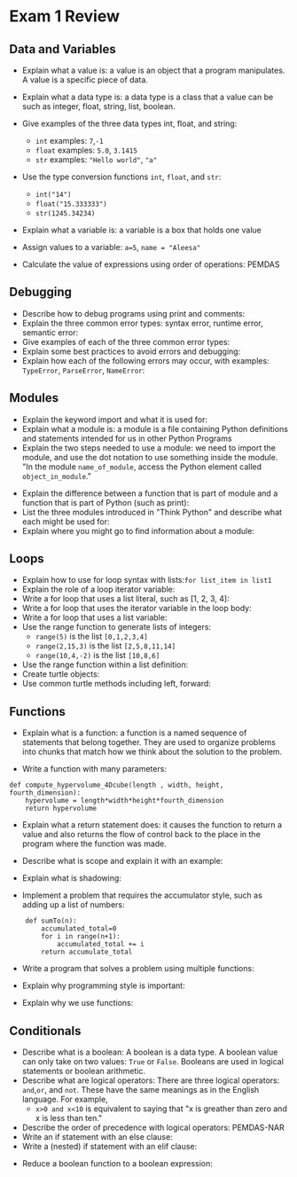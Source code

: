 # Exam 1 Review

## Data and Variables
* Explain what a value is: a value is an object that a program manipulates. A value is a specific piece of data.

* Explain what a data type is: a data type is a class that a value can be such as integer, float, string, list, boolean.

* Give examples of the three data types int, float, and string:
    * `int` examples: `7`,`-1`
    * `float` examples: `5.0`, `3.1415`
    * `str` examples: `"Hello world"`, `"a"`

* Use the type conversion functions `int`, `float`, and `str`:
    * `int("14")`
    * `float("15.333333")`
    * `str(1245.34234)`

* Explain what a variable is: a variable is a box that holds one value

* Assign values to a variable: `a=5`, `name = "Aleesa"`

* Calculate the value of expressions using order of operations: PEMDAS

 
## Debugging 
* Describe how to debug programs using print and comments:
* Explain the three common error types: syntax error, runtime error, semantic error:
* Give examples of each of the three common error types:
* Explain some best practices to avoid errors and debugging:
* Explain how each of the following errors may occur, with examples: `TypeError`, `ParseError`, `NameError`:


## Modules
* Explain the keyword import and what it is used for:
* Explain what a module is: a module is a file containing Python definitions and statements intended for us in other Python Programs
* Explain the two steps needed to use a module: we need to import the module, and use the dot notation to use something inside the module. "In the module `name_of_module`, access the Python element called `object_in_module`."
<!--- Ask about this --->
* Explain the difference between a function that is part of module and a function that is part of Python (such as print):
* List the three modules introduced in "Think Python" and describe what each might be used for:
* Explain where you might go to find information about a module:


## Loops
* Explain how to use for loop syntax with lists:`for list_item in list1`
* Explain the role of a loop iterator variable:
* Write a for loop that uses a list literal, such as [1, 2, 3, 4]:
* Write a for loop that uses the iterator variable in the loop body:
* Write a for loop that uses a list variable:
* Use the range function to generate lists of integers: 
    * `range(5)` is the list `[0,1,2,3,4]`
    * `range(2,15,3)` is the list `[2,5,8,11,14]`
    * `range(10,4,-2)` is the list `[10,8,6]`
* Use the range function within a list definition:
* Create turtle objects:
* Use common turtle methods including left, forward:


## Functions
* Explain what is a function: a function is a named sequence of statements that belong together. They are used to organize problems into chunks that match how we think about the solution to the problem. 

* Write a function with many parameters:
```
def compute_hypervolume_4Dcube(length , width, height, fourth_dimension):
    hypervolume = length*width*height*fourth_dimension
    return hypervolume
```
<!--- Ask about this --->

* Explain what a return statement does: it causes the function to return a value and also returns the flow of control back to the place in the program where the function was made.

* Describe what is scope and explain it with an example:
* Explain what is shadowing:

* Implement a problem that requires the accumulator style, such as adding up a list of numbers:
```
    def sumTo(n):
        accumulated_total=0
        for i in range(n+1):
            accumulated_total += i
        return accumulate_total
```

* Write a program that solves a problem using multiple functions:

* Explain why programming style is important:
* Explain why we use functions: 


## Conditionals
* Describe what is a boolean: A boolean is a data type. A boolean value can only take on two values: `True` or `False`. Booleans are used in logical statements or boolean arithmetic.
* Describe what are logical operators: There are three logical operators: `and`,`or`, and `not`. These have the same meanings as in the English language. For example, 
    * `x>0 and x<10` is equivalent to saying that "x is greather than zero and x is less than ten." 
* Describe the order of precedence with logical operators:
    PEMDAS-NAR
* Write an if statement with an else clause:
* Write a (nested) if statement with an elif clause:

<!--- Ask about this--->
* Reduce a boolean function to a boolean expression: